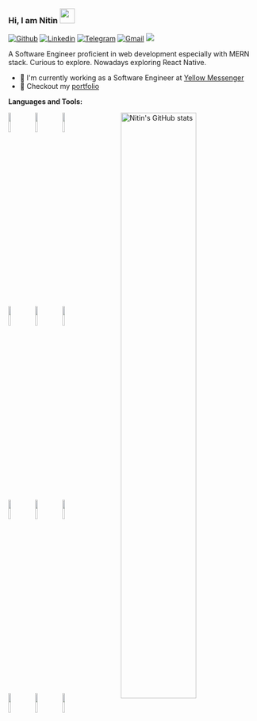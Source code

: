 ### Hi, I am Nitin <img src="https://raw.githubusercontent.com/MartinHeinz/MartinHeinz/master/wave.gif" width="30px">
[![Github](https://img.shields.io/badge/-Github-000?style=flat&logo=Github&logoColor=white)](https://github.com/sudonitin)
[![Linkedin](https://img.shields.io/badge/-LinkedIn-blue?style=flat&logo=Linkedin&logoColor=white)](https://www.linkedin.com/in/sudonitin/)
[![Telegram](https://img.shields.io/badge/-Telegram-blue?style=flat&logo=Telegram&logoColor=white)](https://t.me/sudonitin)
[![Gmail](https://img.shields.io/badge/-Gmail-c14438?style=flat&logo=Gmail&logoColor=white)](mailto:sahun5774@gmail.com)
![](https://komarev.com/ghpvc/?username=sudonitin&color=blue&style=flat-square&label=Profile+visitors)

A Software Engineer proficient in web development especially with MERN stack. Curious to explore. Nowadays exploring React Native.


- 🏢 I'm currently working as a Software Engineer at [Yellow Messenger](https://github.com/newfangadmin/)
- 🎨 Checkout my [portfolio](https://sudonitin.netlify.com/)


**Languages and Tools:** 
<p>
  <a href="https://github.com/sudonitin">
    <img align="right" width="55%" src="https://github-readme-stats.vercel.app/api?username=sudonitin&show_icons=true&line_height=27&count_private=true&include_all_commits=true" alt="Nitin's GitHub stats"/>
</a>
  <code><img width="10%" src="https://www.vectorlogo.zone/logos/mongodb/mongodb-ar21.svg"></code>
  <code><img width="10%" src="https://www.vectorlogo.zone/logos/expressjs/expressjs-ar21.svg"></code>
  <code><img width="10%" src="https://www.vectorlogo.zone/logos/reactjs/reactjs-ar21.svg"></code>
  <br />
  <code><img width="10%" src="https://www.vectorlogo.zone/logos/nodejs/nodejs-ar21.svg"></code>
  <code><img width="10%" src="https://www.vectorlogo.zone/logos/netlify/netlify-ar21.svg"></code>
  <code><img width="10%" src="https://www.vectorlogo.zone/logos/python/python-ar21.svg"></code>
  <br />
  <code><img width="10%" src="https://www.vectorlogo.zone/logos/djangoproject/djangoproject-ar21.svg"></code>
  <code><img width="10%" src="https://www.vectorlogo.zone/logos/nginx/nginx-ar21.svg"></code>
  <code><img width="10%" src="https://www.vectorlogo.zone/logos/heroku/heroku-ar21.svg"></code>
  <br />
  <code><img width="10%" src="https://www.vectorlogo.zone/logos/digitalocean/digitalocean-ar21.svg"></code>
  <code><img width="10%" src="https://www.vectorlogo.zone/logos/npmjs/npmjs-ar21.svg"></code>
  <code><img width="10%" src="https://www.vectorlogo.zone/logos/git-scm/git-scm-ar21.svg"></code>
</p>


<!--
**sudonitin/sudonitin** is a ✨ _special_ ✨ repository because its `README.md` (this file) appears on your GitHub profile.

Here are some ideas to get you started:

- 🔭 I’m currently working on ...
- 🌱 I’m currently learning ...
- 👯 I’m looking to collaborate on ...
- 🤔 I’m looking for help with ...
- 💬 Ask me about ...
- 📫 How to reach me: ...
- 😄 Pronouns: ...
- ⚡ Fun fact: ...
-->
